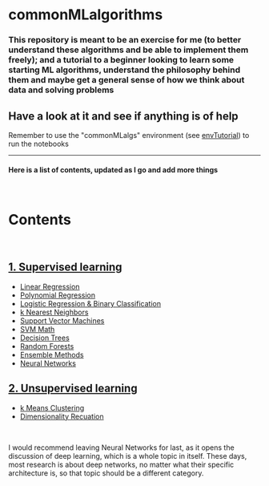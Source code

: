 # commonMLalgorithms

### This repository is meant to be an exercise for me (to better understand these algorithms and be able to implement them freely); and a tutorial to a beginner looking to learn some starting ML algorithms, understand the philosophy behind them and maybe get a general sense of how we think about data and solving problems

## Have a look at it and see if anything is of help  

Remember to use the "commonMLalgs" environment (see [envTutorial](envTutorial.txt)) to run the notebooks


***

#### Here is a list of contents, updated as I go and add more things

<br>

# Contents

<br>  

## [1. Supervised learning](supervisedLearning/)

- [Linear Regression](supervisedLearning/linearRegression.ipynb)
- [Polynomial Regression](supervisedLearning/polynomialRegression.ipynb)
- [Logistic Regression & Binary Classification](supervisedLearning/logisticRegression.ipynb)
- [k Nearest Neighbors](supervisedLearning/kNearestNeighbours.ipynb)
- [Support Vector Machines](supervisedLearning/supportVectorMachine.ipynb)
- [SVM Math](supervisedLearning/svmMathBehind.ipynb)
- [Decision Trees](supervisedLearning/decisionTrees.ipynb)
- [Random Forests](supervisedLearning/randomForests.ipynb)
- [Ensemble Methods](supervisedLearning/ensembleMethods.ipynb)
- [Neural Networks](supervisedLearning/neuralNetworks.ipynb)

## [2. Unsupervised learning](unsupervisedLearning/)

- [k Means Clustering](unsupervisedLearning/kMeans.ipynb)
- [Dimensionality Recuation](unsupervisedLearning/dimensionalityReduction.ipynb)

<br>

I would recommend leaving Neural Networks for last, as it opens the discussion of deep learning, which is a whole topic in itself. These days, most research is about deep networks, no matter what their specific architecture is, so that topic should be a different category.